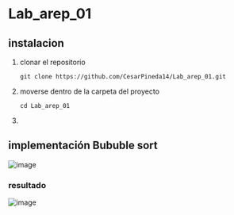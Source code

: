 # Lab_arep_01

## instalacion 

1. clonar el repositorio
   ```
   git clone https://github.com/CesarPineda14/Lab_arep_01.git
   ```
2. moverse dentro de la carpeta del proyecto
      ```
   cd Lab_arep_01
   ```
3. 


## implementación Bububle sort
![image](https://github.com/user-attachments/assets/6efc8a16-eba7-4dcf-8e0d-722ff8c2d96c)


### resultado

![image](https://github.com/user-attachments/assets/ee4bda08-569c-4399-a1a8-c55d4ffe37a4)




